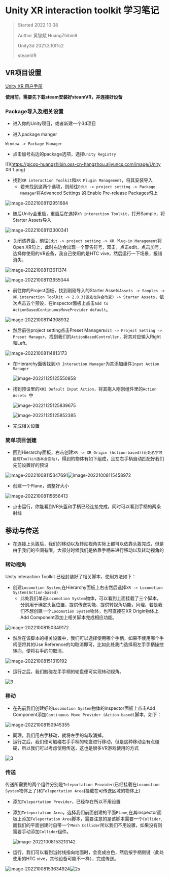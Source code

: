 # Unity XR interaction toolkit 学习笔记

> Started 2022 10 08
>
> Author 黄智斌 HuangZhibin9
>
> Unity3d 2021.3.10f1c2
>
> steamVR



## VR项目设置

[Unity XR 用户手册](https://docs.unity3d.com/cn/2020.2/Manual/XR.html)





**使用前，需要先下载steam安装好steamVR，并连接好设备**





### Package导入及相关设置

- 进入你的Unity项目，或者新建一个3d项目

- 进入package manger

`Window -> Package Manager`

- 点击加号右边的package选项，选择`Unity Registry`

![](https://picgo-huangzhibin.oss-cn-hangzhou.aliyuncs.com/image/Unity XR 1.png)

- 找到`XR interaction Toolkit`和`XR Plugin Management`，将其安装导入
  - 若未找到这两个选项，则前往`Edit -> project setting -> Package Manager`将Advanced Settings 的 Enable Pre-release Packages勾上

![image-20221008112951684](https://picgo-huangzhibin.oss-cn-hangzhou.aliyuncs.com/image/image-20221008112951684.png)

- 随后Unity会重启，重启后在选择`XR interaction Toolkit`，打开Sample，将Starter Assets导入

![image-20221008113300341](https://picgo-huangzhibin.oss-cn-hangzhou.aliyuncs.com/image/UnityXR3.png)

- 关闭该界面，前往`Edit -> project setting -> XR Plug-in Management`将Open XR勾上，此时右边会出现一个警告符号，双击，点击edit，点击加号，选择你使用的VR设备，我自己使用的是HTC vive，然后运行一下场景，报错消失。

![image-20221008113611374](https://picgo-huangzhibin.oss-cn-hangzhou.aliyuncs.com/image/image-20221008113611374.png)

![image-20221008113655044](https://picgo-huangzhibin.oss-cn-hangzhou.aliyuncs.com/image/image-20221008113655044.png)

- 前往你的Project面板，找到刚刚导入的Starter Assets`Assets -> Samples -> XR interaction Toolkit -> 2.0.3(该处也许会改变) -> Starter Assets`，依次点击五个预设，在inspector面板上点击`Add to ActionBasedContinuousMoveProvider default`。

![image-20221008114308932](https://picgo-huangzhibin.oss-cn-hangzhou.aliyuncs.com/image/image-20221008114308932.png)

- 然后前往project setting点击Preset Manager`Edit -> Project Setting -> Preset Manager`，找到我们的`ActionBasedController`，将其对应输入Right和Left。

![image-20221008114813173](https://picgo-huangzhibin.oss-cn-hangzhou.aliyuncs.com/image/image-20221008114813173.png)

- 在Hierarchy面板找到`XR Interaction Manager`为其添加组件`Input Action Manager`

  ![image-20221125125550858](https://picgo-huangzhibin.oss-cn-hangzhou.aliyuncs.com/image/image-20221125125550858.png)

- 找到预设里的`XRI Default Input Action`，将其拖入刚刚组件里的`Action Assets `中

  ![image-20221125125839675](https://picgo-huangzhibin.oss-cn-hangzhou.aliyuncs.com/image/image-20221125125839675.png)

  ![image-20221125125852385](https://picgo-huangzhibin.oss-cn-hangzhou.aliyuncs.com/image/image-20221125125852385.png)

- 完成相关设置



### 简单项目创建

- 回到Hierarchy面板，右击创建`XR -> XR Origin (Action-based)(此处名字可能随Toolkit版本会变动)`，得到的物体有如下组成，且左右手柄自动匹配好我们先前设置好的预设

![image-20221008115347691](https://picgo-huangzhibin.oss-cn-hangzhou.aliyuncs.com/image/image-20221008115347691.png)![image-20221008115458972](https://picgo-huangzhibin.oss-cn-hangzhou.aliyuncs.com/image/image-20221008115458972.png)

- 创建一个Plane，调整好大小

![image-20221008115656413](https://picgo-huangzhibin.oss-cn-hangzhou.aliyuncs.com/image/image-20221008115656413.png)

- 点击运行，你能看到VR头盔和手柄已经连接完成，同时可以看到手柄的两条射线





## 移动与传送

- 在连接上头盔后，我们的移动以及转动视角实际上都可以依靠头盔完成，但是由于我们的空间有限，大部分时候我们是依靠手柄来进行移动以及转动视角的



### 转动视角

Unity interaction Toolkit 已经封装好了相关脚本，使用方法如下：

- 创建`Locomotion System`,在Hierarchy面板上右击然后选择`XR -> Locomotion System(Action-based)`
  - 此处我们单击`Locomotion System`物体，可以看到上面挂载了三个脚本，分别用于确定头盔位置、提供传送功能、提供转视角功能，同理，若是我们不想创建一个`Locomotion System`物体，也可直接在XR Origin物体上Add Component添加上相关脚本完成相应功能。

![image-20221008150349172](https://picgo-huangzhibin.oss-cn-hangzhou.aliyuncs.com/image/image-20221008150349172.png)

- 然后在该脚本的相关设置中，我们可以选择使用哪个手柄，如果不使用哪个手柄便将其的Use Reference的勾取消即可，比如此处我门选择用左手手柄操控转向，便将右手的勾取消。

![image-20221008151319192](https://picgo-huangzhibin.oss-cn-hangzhou.aliyuncs.com/image/image-20221008151319192.png)

- 运行之后，我们触碰左手手柄的轮盘便可实现转动视角。

![3](https://picgo-huangzhibin.oss-cn-hangzhou.aliyuncs.com/image/3.jpg)

### 移动

- 在先前我们创建好的`Locomotion System`物体的inspector面板上点击Add Component添加`Continuous Move Provider (Action-based)`脚本，如下：

![image-20221008150945355](https://picgo-huangzhibin.oss-cn-hangzhou.aliyuncs.com/image/image-20221008150945355.png)

- 同理，我们用右手移动，就将左手的勾取消掉。
- 运行之后，我们便可触碰右手手柄的轮盘进行移动，但是这种移动会有点僵硬，所以我们可以考虑使用传送，这也是很多VR游戏使用的方式

![3](https://picgo-huangzhibin.oss-cn-hangzhou.aliyuncs.com/image/3.jpg)

### 传送

​	传送所需要的两个组件分别是`Teleportation Provider`(已经挂载在`Locomotion System`物体上了)和`Teleportation Area`(挂载在可传送区域的物体上)

- 添加`Teleportation Provider`，已经存在所以不用设置

- 添加`Teleportation Area`，选择我们前面创建的平面`Plane`,在其inspector面板上添加`Teleportation Area`脚本，需要注意的是该脚本需要一个`Collider`,而我们的平面创建时自带一个`Mesh Collider`所以我们不用设置，如果没有则需要手动添加`Collider`组件。

  ![image-20221008153213142](https://picgo-huangzhibin.oss-cn-hangzhou.aliyuncs.com/image/image-20221008153213142.png)

- 运行，我们可以看到当射线指向地面时，会变成白色，然后按手柄侧键（此处使用的HTC vive，其他设备可能不一样），完成传送。

![image-20221008153634924](https://picgo-huangzhibin.oss-cn-hangzhou.aliyuncs.com/image/image-20221008153634924.png)![2s](https://picgo-huangzhibin.oss-cn-hangzhou.aliyuncs.com/image/2s.jpg)

